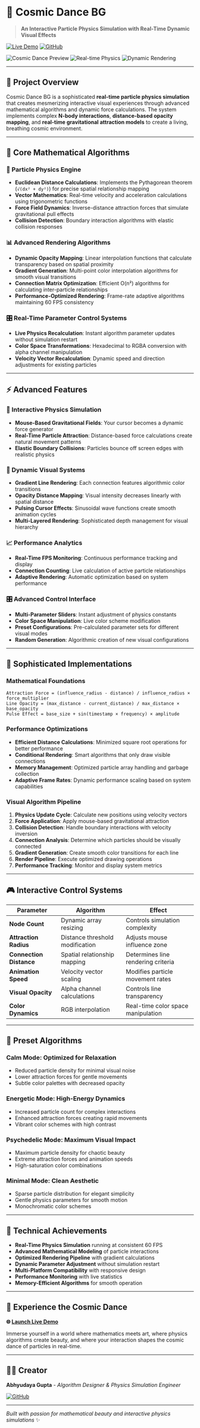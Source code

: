 # 🌌 Cosmic Dance BG

> **An Interactive Particle Physics Simulation with Real-Time Dynamic Visual Effects**

[![Live Demo](https://img.shields.io/badge/🚀_Live_Demo-cosmic--dance--bg.netlify.app-00d4ff?style=for-the-badge)](https://cosmic-dance-bg.netlify.app/)
[![GitHub](https://img.shields.io/badge/GitHub-Repository-181717?style=for-the-badge&logo=github)](https://github.com/AbhyudayaGup/LinesBg)

![Cosmic Dance Preview](https://img.shields.io/badge/✨_Interactive_Particle_System-Ready-00d4ff?style=flat-square)
![Real-time Physics](https://img.shields.io/badge/⚡_Real--time_Physics-Enabled-0099cc?style=flat-square)
![Dynamic Rendering](https://img.shields.io/badge/🎨_Dynamic_Rendering-Active-0066ff?style=flat-square)

---

## 🎯 **Project Overview**

Cosmic Dance BG is a sophisticated **real-time particle physics simulation** that creates mesmerizing interactive visual experiences through advanced mathematical algorithms and dynamic force calculations. The system implements complex **N-body interactions**, **distance-based opacity mapping**, and **real-time gravitational attraction models** to create a living, breathing cosmic environment.

---

## 🧮 **Core Mathematical Algorithms**

### **🔬 Particle Physics Engine**
- **Euclidean Distance Calculations**: Implements the Pythagorean theorem (`√(dx² + dy²)`) for precise spatial relationship mapping
- **Vector Mathematics**: Real-time velocity and acceleration calculations using trigonometric functions
- **Force Field Dynamics**: Inverse-distance attraction forces that simulate gravitational pull effects
- **Collision Detection**: Boundary interaction algorithms with elastic collision responses

### **📊 Advanced Rendering Algorithms**
- **Dynamic Opacity Mapping**: Linear interpolation functions that calculate transparency based on spatial proximity
- **Gradient Generation**: Multi-point color interpolation algorithms for smooth visual transitions
- **Connection Matrix Optimization**: Efficient O(n²) algorithms for calculating inter-particle relationships
- **Performance-Optimized Rendering**: Frame-rate adaptive algorithms maintaining 60 FPS consistency

### **🎛️ Real-Time Parameter Control Systems**
- **Live Physics Recalculation**: Instant algorithm parameter updates without simulation restart
- **Color Space Transformations**: Hexadecimal to RGBA conversion with alpha channel manipulation
- **Velocity Vector Recalculation**: Dynamic speed and direction adjustments for existing particles

---

## ⚡ **Advanced Features**

### **🌟 Interactive Physics Simulation**
- **Mouse-Based Gravitational Fields**: Your cursor becomes a dynamic force generator
- **Real-Time Particle Attraction**: Distance-based force calculations create natural movement patterns
- **Elastic Boundary Collisions**: Particles bounce off screen edges with realistic physics

### **🎨 Dynamic Visual Systems**
- **Gradient Line Rendering**: Each connection features algorithmic color transitions
- **Opacity Distance Mapping**: Visual intensity decreases linearly with spatial distance
- **Pulsing Cursor Effects**: Sinusoidal wave functions create smooth animation cycles
- **Multi-Layered Rendering**: Sophisticated depth management for visual hierarchy

### **📈 Performance Analytics**
- **Real-Time FPS Monitoring**: Continuous performance tracking and display
- **Connection Counting**: Live calculation of active particle relationships
- **Adaptive Rendering**: Automatic optimization based on system performance

### **🎛️ Advanced Control Interface**
- **Multi-Parameter Sliders**: Instant adjustment of physics constants
- **Color Space Manipulation**: Live color scheme modification
- **Preset Configurations**: Pre-calculated parameter sets for different visual modes
- **Random Generation**: Algorithmic creation of new visual configurations

---

## 🚀 **Sophisticated Implementations**

### **Mathematical Foundations**
```
Attraction Force = (influence_radius - distance) / influence_radius × force_multiplier
Line Opacity = (max_distance - current_distance) / max_distance × base_opacity
Pulse Effect = base_size + sin(timestamp × frequency) × amplitude
```

### **Performance Optimizations**
- **Efficient Distance Calculations**: Minimized square root operations for better performance
- **Conditional Rendering**: Smart algorithms that only draw visible connections
- **Memory Management**: Optimized particle array handling and garbage collection
- **Adaptive Frame Rates**: Dynamic performance scaling based on system capabilities

### **Visual Algorithm Pipeline**
1. **Physics Update Cycle**: Calculate new positions using velocity vectors
2. **Force Application**: Apply mouse-based gravitational attraction
3. **Collision Detection**: Handle boundary interactions with velocity inversion
4. **Connection Analysis**: Determine which particles should be visually connected
5. **Gradient Generation**: Create smooth color transitions for each line
6. **Render Pipeline**: Execute optimized drawing operations
7. **Performance Tracking**: Monitor and display system metrics

---

## 🎮 **Interactive Control Systems**

| Parameter | Algorithm | Effect |
|-----------|-----------|---------|
| **Node Count** | Dynamic array resizing | Controls simulation complexity |
| **Attraction Radius** | Distance threshold modification | Adjusts mouse influence zone |
| **Connection Distance** | Spatial relationship mapping | Determines line rendering criteria |
| **Animation Speed** | Velocity vector scaling | Modifies particle movement rates |
| **Visual Opacity** | Alpha channel calculations | Controls line transparency |
| **Color Dynamics** | RGB interpolation | Real-time color space manipulation |

---

## 🌈 **Preset Algorithms**

### **Calm Mode**: Optimized for Relaxation
- Reduced particle density for minimal visual noise
- Lower attraction forces for gentle movements
- Subtle color palettes with decreased opacity

### **Energetic Mode**: High-Energy Dynamics
- Increased particle count for complex interactions
- Enhanced attraction forces creating rapid movements
- Vibrant color schemes with high contrast

### **Psychedelic Mode**: Maximum Visual Impact
- Maximum particle density for chaotic beauty
- Extreme attraction forces and animation speeds
- High-saturation color combinations

### **Minimal Mode**: Clean Aesthetic
- Sparse particle distribution for elegant simplicity
- Gentle physics parameters for smooth motion
- Monochromatic color schemes

---

## 🔧 **Technical Achievements**

- **Real-Time Physics Simulation** running at consistent 60 FPS
- **Advanced Mathematical Modeling** of particle interactions
- **Optimized Rendering Pipeline** with gradient calculations
- **Dynamic Parameter Adjustment** without simulation restart
- **Multi-Platform Compatibility** with responsive design
- **Performance Monitoring** with live statistics
- **Memory-Efficient Algorithms** for smooth operation

---

## 🎯 **Experience the Cosmic Dance**

**🌐 [Launch Live Demo](https://cosmic-dance-bg.netlify.app/)**

Immerse yourself in a world where mathematics meets art, where physics algorithms create beauty, and where your interaction shapes the cosmic dance of particles in real-time.

---

## 👨‍💻 **Creator**

**Abhyudaya Gupta** - *Algorithm Designer & Physics Simulation Engineer*

[![GitHub](https://img.shields.io/badge/GitHub-AbhyudayaGup-181717?style=flat-square&logo=github)](https://github.com/AbhyudayaGup)

---

*Built with passion for mathematical beauty and interactive physics simulations* ✨